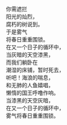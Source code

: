 　　你需遮拦  
　　阳光的灿烈，  
　　腐朽的树说到。  
　　于是雾气  
　　将春日重重围锁。  
　　在又一个日子的循环中，  
　　当灰暗的天空漆黑，  
　　而我们躺卧在  
　　潮湿的床铺，暂时死去，  
　　听吧！海浪的喘息，  
　　和无肺的人鱼嬉唱，  
　　懒惰的国王呼噜作响。  
　　当漆黑的天空灰暗，  
　　在又一个日子的循环中，  
　　雾气将春日重重围锁。  
